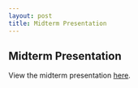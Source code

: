 ```yaml
---
layout: post
title: Midterm Presentation
---
```




## Midterm Presentation

View the midterm presentation [here](https://github.com/burnedsap/ms2/raw/main/media/MS2%20Midterm%20Deck%20Salil.pdf).


